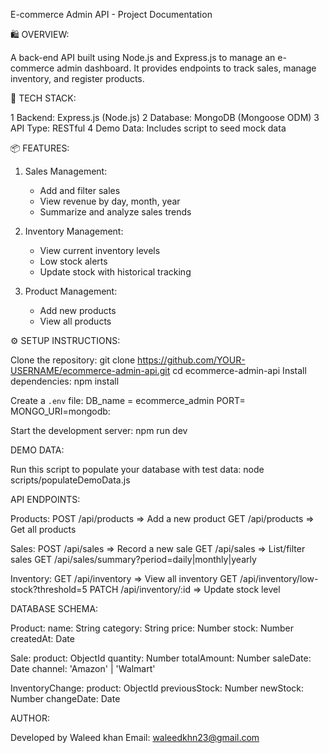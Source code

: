 
E-commerce Admin API - Project Documentation


🛍️ OVERVIEW:

A back-end API built using Node.js and Express.js to manage an e-commerce admin dashboard. It provides endpoints to track sales, manage inventory, and register products.

🚀 TECH STACK:

1 Backend: Express.js (Node.js)
2 Database: MongoDB (Mongoose ODM)
3 API Type: RESTful
4 Demo Data: Includes script to seed mock data

📦 FEATURES:

1. Sales Management:
   - Add and filter sales
   - View revenue by day, month, year
   - Summarize and analyze sales trends

2. Inventory Management:
   - View current inventory levels
   - Low stock alerts
   - Update stock with historical tracking

3. Product Management:
   - Add new products
   - View all products

⚙️ SETUP INSTRUCTIONS:

 Clone the repository:
   git clone https://github.com/YOUR-USERNAME/ecommerce-admin-api.git
   cd ecommerce-admin-api
 Install dependencies:
   npm install

 Create a `.env` file:
DB_name = ecommerce_admin
   PORT=
   MONGO_URI=mongodb:

 Start the development server:
   npm run dev

 DEMO DATA:

Run this script to populate your database with test data:
   node scripts/populateDemoData.js

API ENDPOINTS:

Products:
 POST /api/products        => Add a new product
 GET  /api/products        => Get all products

Sales:
 POST /api/sales           => Record a new sale
 GET  /api/sales           => List/filter sales
 GET  /api/sales/summary?period=daily|monthly|yearly

Inventory:
 GET  /api/inventory                   => View all inventory
 GET  /api/inventory/low-stock?threshold=5
PATCH /api/inventory/:id             => Update stock level

 DATABASE SCHEMA:

Product:
  name: String
  category: String
  price: Number
  stock: Number
  createdAt: Date

Sale:
  product: ObjectId
  quantity: Number
  totalAmount: Number
  saleDate: Date
  channel: 'Amazon' | 'Walmart'

InventoryChange:
  product: ObjectId
  previousStock: Number
  newStock: Number
  changeDate: Date



AUTHOR:

Developed by Waleed khan
Email: waleedkhn23@gmail.com


